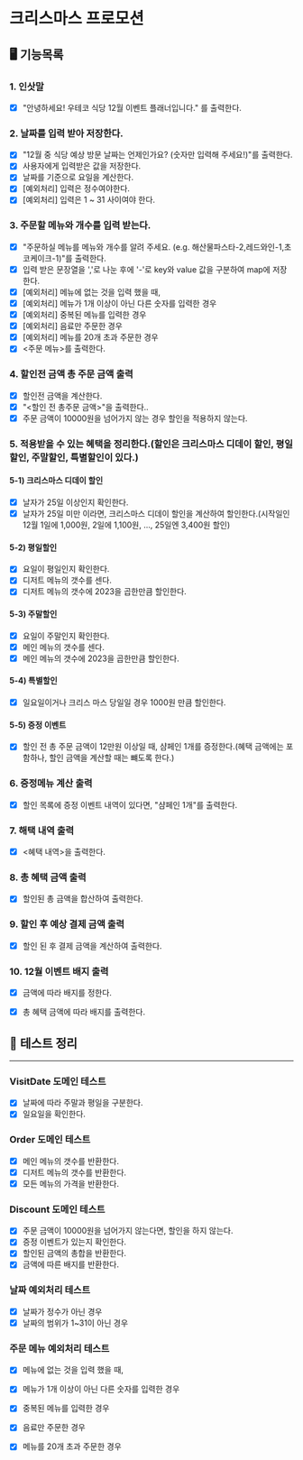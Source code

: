 # 크리스마스 프로모션

## 🖥️ 기능목록

### 1. 인삿말
- [x] "안녕하세요! 우테코 식당 12월 이벤트 플래너입니다." 를 출력한다.

### 2. 날짜를 입력 받아 저장한다.
- [x] "12월 중 식당 예상 방문 날짜는 언제인가요? (숫자만 입력해 주세요!)"를 출력한다.
- [x] 사용자에게 입력받은 값을 저장한다.
- [x] 날짜를 기준으로 요일을 계산한다.
- [x] [예외처리] 입력은 정수여야한다.
- [x] [예외처리] 입력은 1 ~ 31 사이여야 한다.

### 3. 주문할 메뉴와 개수를 입력 받는다.
- [x] "주문하실 메뉴를 메뉴와 개수를 알려 주세요. (e.g. 해산물파스타-2,레드와인-1,초코케이크-1)"를 출력한다.
- [x] 입력 받은 문장열을 ','로 나눈 후에 '-'로 key와 value 값을 구분하여 map에 저장한다.
- [x] [예외처리] 메뉴에 없는 것을 입력 했을 때,
- [x] [예외처리] 메뉴가 1개 이상이 아닌 다른 숫자를 입력한 경우
- [x] [예외처리] 중복된 메뉴를 입력한 경우
- [x] [예외처리] 음료만 주문한 경우
- [x] [예외처리] 메뉴를 20개 초과 주문한 경우
- [x] <주문 메뉴>를 출력한다.

### 4. 할인전 금액 총 주문 금액 출력
- [x] 할인전 금액을 계산한다.
- [x] "<할인 전 총주문 금액>"을 출력한다..
- [x] 주문 금액이 10000원을 넘어가지 않는 경우 할인을 적용하지 않는다.

### 5. 적용받을 수 있는 혜택을 정리한다.(할인은 크리스마스 디데이 할인, 평일할인, 주말할인, 특별할인이 있다.)
#### 5-1) 크리스마스 디데이 할인
- [x] 날자가 25일 이상인지 확인한다.
- [x] 날자가 25일 미만 이라면, 크리스마스 디데이 할인을 계산하여 할인한다.(시작일인 12월 1일에 1,000원, 2일에 1,100원, ..., 25일엔 3,400원 할인)
#### 5-2) 평일할인
- [x] 요일이 평일인지 확인한다.
- [x] 디저트 메뉴의 갯수를 센다.
- [x] 디저트 메뉴의 갯수에 2023을 곱한만큼 할인한다.
#### 5-3) 주말할인
- [x] 요일이 주말인지 확인한다.
- [x] 메인 메뉴의 갯수를 센다.
- [x] 메인 메뉴의 갯수에 2023을 곱한만큼 할인한다.
#### 5-4) 특별할인
- [x] 일요일이거나 크리스 마스 당일일 경우 1000원 만큼 할인한다.
#### 5-5) 증정 이벤트
- [x] 할인 전 총 주문 금액이 12만원 이상일 때, 샴페인 1개를 증정한다.(혜택 금액에는 포함하나, 할인 금액을 계산할 때는 뺴도록 한다.)

### 6. 증정메뉴 계산 출력
- [x] 할인 목록에 증정 이벤트 내역이 있다면, "샴페인 1개"를 출력한다.

### 7. 해택 내역 출력
- [x] <혜택 내역>을 출력한다.

### 8. 총 혜택 금액 출력
- [x] 할인된 총 금액을 합산하여 출력한다.

### 9. 할인 후 예상 결제 금액 출력
- [x] 할인 된 후 결제 금액을 계산하여 출력한다.

### 10. 12월 이벤트 배지 출력
- [x] 금액에 따라 배지를 정한다.
- [x] 총 혜택 금액에 따라 배지를 출력한다.



## 🎯 테스트 정리
***
### VisitDate 도메인 테스트
- [x] 날짜에 따라 주말과 평일을 구분한다.
- [x] 일요일을 확인한다.

### Order 도메인 테스트
- [x] 메인 메뉴의 갯수를 반환한다.
- [x] 디저트 메뉴의 갯수를 반환한다.
- [x] 모든 메뉴의 가격을 반환한다.

### Discount 도메인 테스트
- [x] 주문 금액이 10000원을 넘어가지 않는다면, 할인을 하지 않는다.
- [x] 증정 이벤트가 있는지 확인한다.
- [x] 할인된 금액의 총합을 반환한다.
- [x] 금액에 따른 배지를 반환한다.

### 날짜 예외처리 테스트
- [x] 날짜가 정수가 아닌 경우
- [x] 날짜의 범위가 1~31이 아닌 경우

### 주문 메뉴 예외처리 테스트
- [x] 메뉴에 없는 것을 입력 했을 때,
- [x] 메뉴가 1개 이상이 아닌 다른 숫자를 입력한 경우
- [x] 중복된 메뉴를 입력한 경우
- [x] 음료만 주문한 경우
- [x] 메뉴를 20개 초과 주문한 경우

